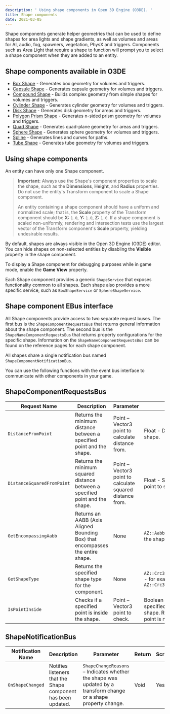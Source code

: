 ```yaml
---
description: ' Using shape components in Open 3D Engine (O3DE). '
title: Shape components
date: 2021-03-05
---
```


Shape components generate helper geometries that can be used to define shapes for area lights and shape gradients, as well as volumes and areas for AI, audio, fog, spawners, vegetation, PhysX and triggers. Components such as Area Light that require a shape to function will prompt you to select a shape component when they are added to an entity.

## Shape components available in O3DE ##

* [Box Shape](/docs/user-guide/features/components/reference/shape/box-shape.md) - Generates box geometry for volumes and triggers.
* [Capsule Shape](/docs/user-guide/features/components/reference/shape/capsule-shape.md) - Generates capsule geometry for volumes and triggers.
* [Compound Shape](/docs/user-guide/features/components/reference/shape/compound-shape.md) - Builds complex geometry from simple shapes for volumes and triggers.
* [Cylinder Shape](/docs/user-guide/features/components/reference/shape/cylinder-shape.md) - Generates cylinder geometry for volumes and triggers.
* [Disk Shape](/docs/user-guide/features/components/reference/shape/disk-shape.md) - Generates disk geometry for areas and triggers.
* [Polygon Prism Shape](/docs/user-guide/features/components/reference/shape/polygon-prism-shape.md) - Generates n-sided prism geometry for volumes and triggers.
* [Quad Shape](/docs/user-guide/features/components/reference/shape/quad-shape.md) - Generates quad-plane geometry for areas and triggers.
* [Sphere Shape](/docs/user-guide/features/components/reference/shape/sphere-shape.md) - Generates sphere geometry for volumes and triggers.
* [Spline](/docs/user-guide/features/components/reference/shape/spline.md) - Generates lines and curves for paths.
* [Tube Shape](/docs/user-guide/features/components/reference/shape/tube-shape.md) - Generates tube geometry for volumes and triggers.

## Using shape components ##

An entity can have only one Shape component.

  > **Important:** Always use the Shape's component properties to scale the shape, such as the **Dimensions**, **Height**, and **Radius** properties. Do not use the entity's Transform component to scale a Shape component.
  >
  >An entity containing a shape component should have a uniform and normalized scale; that is, the **Scale** property of the Transform component should be **X:** `1.0`, **Y:** `1.0`, **Z:** `1.0`. If a shape component is scaled non-uniformly, rendering and intersection tests use the largest vector of the Transform component's **Scale** property, yielding undesirable results.
  >

By default, shapes are always visible in the Open 3D Engine (O3DE) editor. You can hide shapes on non-selected entities by disabling the **Visible** property in the shape component.

To display a Shape component for debugging purposes while in game mode, enable the **Game View** property.

Each Shape component provides a generic `ShapeService` that exposes functionality common to all shapes. Each shape also provides a more specific service, such as `BoxShapeService` or `SphereShapeService`.

## Shape component EBus interface ##

All Shape components provide access to two separate request buses. The first bus is the `ShapeComponentRequestsBus` that returns general information about the shape component. The second bus is the `ShapeNameComponentRequestsBus` that returns property configurations for the specific shape. Information on the `ShapeNameComponentRequestsBus` can be found on the reference pages for each shape component.

All shapes share a single notification bus named `ShapeComponentNotificationBus`.

You can use the following functions with the event bus interface to communicate with other components in your game.

## ShapeComponentRequestsBus ##

| Request Name | Description | Parameter | Return | Scriptable |
|-|-|-|-|-|
| `DistanceFromPoint` | Returns the minimum distance between a specified point and the shape. | Point – Vector3 point to calculate distance from.  | Float - Distance from point to shape. | Yes |
| `DistanceSquaredFromPoint` | Returns the minimum squared distance between a specified point and the shape. | Point – Vector3 point to calculate squared distance from. | Float - Squared distance from point to shape. | Yes |
| `GetEncompassingAabb` | Returns an AABB (Axis Aligned Bounding Box) that encompasses the entire shape. | None | `AZ::Aabb` that encompasses the shape.  | Yes |
| `GetShapeType` | Returns the specified shape type for the component. | None | `AZ::Crc32(<shape_type_name>)` - for example, `AZ::Crc32("Sphere")` | Yes |
| `IsPointInside` | Checks if a specified point is inside the shape.  | Point – Vector3 point to check. | Boolean - Returns `True` if the specified point is inside the shape. Returns `False` if the point is not inside the shape. | Yes |

## ShapeNotificationBus ##

| Notification Name | Description | Parameter | Return | Scriptable |
|-|-|-|-|-|
| `OnShapeChanged` | Notifies listeners that the Shape component has been updated. | `ShapeChangeReasons` – Indicates whether the shape was updated by a transform change or a shape property change. | Void | Yes |
